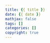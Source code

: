 ```yaml
---
title: {{ title }}
date: {{ date }}
mathjax: false
tags: []
categories: []
copyright: true
---
```

